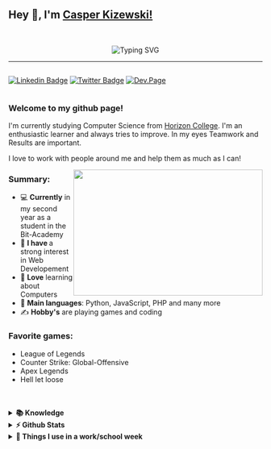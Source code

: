 ## Hey 👋, I'm [Casper Kizewski!](https://github.com/Ssionn/)
<br>
<p align="center">
<img src="https://readme-typing-svg.herokuapp.com?font=Fira+Code&pause=1000&color=A600F7&center=true&vCenter=true&width=435&lines=Wanting+to+learn+more;Web+Development+%7C+Data-Engineering;Aspiring+Developer" alt="Typing SVG" /></p>

<hr/>
<div style="display:flex; flex-direction:row;">

[![Linkedin Badge](https://img.shields.io/badge/-LinkedIn-0e76a8?style=flat-square&logo=Linkedin&logoColor=white)](https://linkedin.com/in/casper-kiżewski-318587217)
[![Twitter Badge](https://img.shields.io/badge/-Twitter-00acee?style=flat-square&logo=Twitter&logoColor=white)](https://twitter.com/Ssionn_)
[![Dev.Page](https://img.shields.io/badge/Dev.Page-6a52ef?style=flat-square&logo=dev.page&logoColor=white)](https://dev.page/Ssionn)

</div>

### Welcome to my github page! 

I'm currently studying Computer Science from [Horizon College](https://www.horizoncollege.nl/). I'm an enthusiastic learner and always tries to improve. In my eyes Teamwork and Results are important.

I love to work with people around me and help them as much as I can!

<img src="https://media2.giphy.com/media/qgQUggAC3Pfv687qPC/giphy.gif?cid=ecf05e47m19qatqot4dxuin7384ljv6tt7ksqd6t85tey7ja&rid=giphy.gif&ct=g" width="375" height="250" align="right" />


### Summary:
- 💻 <b>Currently</b> in my second year as a student in the Bit-Academy
- 📝 <b>I have </b> a strong interest in Web Developement
- 🌱 <b>Love</b> learning about Computers
- 🌟 <b>Main languages</b>: Python, JavaScript, PHP and many more
- ✍️ <b> Hobby's</b> are playing games and coding

###  <b>Favorite games</b>:
- League of Legends
- Counter Strike: Global-Offensive
- Apex Legends
- Hell let loose
<br>
<br>

<details>
<summary><b>📚 Knowledge</b></summary>
<br>

### 🧰Currently working with

<div style="display:flex; flex-direction:row;">
<a href="https://www.php.net" target="_blank" rel="noreferrer"> <img src="https://raw.githubusercontent.com/devicons/devicon/master/icons/php/php-original.svg" alt="php" width="40" height="40" /> </a>
<a href="https://www.python.org" target="_blank" rel="noreferrer"> <img src="https://raw.githubusercontent.com/devicons/devicon/master/icons/python/python-original.svg" alt="python" width="40" height="40" /> </a>
<a href="https://nodejs.org" target="_blank" rel="noreferrer"> <img src="https://raw.githubusercontent.com/devicons/devicon/master/icons/nodejs/nodejs-original-wordmark.svg" alt="nodejs" width="40" height="40" /> </a>
 <a href="https://developer.mozilla.org/en-US/docs/Web/JavaScript" target="_blank" rel="noreferrer"> <img src="https://raw.githubusercontent.com/devicons/devicon/master/icons/javascript/javascript-original.svg" alt="javascript" width="40" height="40" /> </a>
 <a href="https://www.w3.org/html/" target="_blank" rel="noreferrer"> <img src="https://raw.githubusercontent.com/devicons/devicon/master/icons/html5/html5-original-wordmark.svg" alt="html5" width="40" height="40" /> </a>
    <a href="https://www.w3schools.com/css/" target="_blank" rel="noreferrer"> <img src="https://raw.githubusercontent.com/devicons/devicon/master/icons/css3/css3-original-wordmark.svg" alt="css3" width="40" height="40" /> </a>
</div>
<br>

### 🕰Wanting to learn

<div style="display:flex; flex-direction:row;">
<a href="https://www.ruby-lang.org/en/" target="_blank" rel="noreferrer"><img src="https://raw.githubusercontent.com/github/explore/80688e429a7d4ef2fca1e82350fe8e3517d3494d/topics/ruby/ruby.png" width="40" height="40" class="d-block rounded-2 mr-3 flex-shrink-0" alt="ruby logo"></a>
<a href="https://www.w3schools.com/cs/" target="_blank" rel="noreferrer"> <img src="https://raw.githubusercontent.com/devicons/devicon/master/icons/csharp/csharp-original.svg" alt="csharp" width="40" height="40" /> </a>
<a href="https://angular.io" target="_blank" rel="noreferrer"><img src="https://raw.githubusercontent.com/github/explore/80688e429a7d4ef2fca1e82350fe8e3517d3494d/topics/angular/angular.png" width="40" height="40" class="d-block rounded-2 mr-3 flex-shrink-0" alt="angular logo"></a>
<a href="https://laravel.com/" target="_blank" rel="noreferrer"> <img src="https://raw.githubusercontent.com/devicons/devicon/master/icons/laravel/laravel-plain-wordmark.svg" alt="laravel" width="40" height="40" /> </a>
    <a href="https://nextjs.org/" target="_blank" rel="noreferrer"> <img src="https://cdn.worldvectorlogo.com/logos/nextjs-2.svg" alt="nextjs" width="40" height="40" /> </a>

</div>

### 🛠Frameworks + Software and tools

<div style="display:flex; flex-direction:row;">
<img class="avatar" alt="tailwindlabs" src="https://avatars.githubusercontent.com/u/67109815?s=88&amp;v=4" width="44" height="44">
<img src="https://raw.githubusercontent.com/github/explore/80688e429a7d4ef2fca1e82350fe8e3517d3494d/topics/react/react.png" width="40" height="40" class="d-block rounded-2 mr-3 flex-shrink-0" alt="react logo">
<a href="https://getbootstrap.com" target="_blank" rel="noreferrer"> <img src="https://raw.githubusercontent.com/devicons/devicon/master/icons/bootstrap/bootstrap-plain-wordmark.svg" alt="bootstrap" width="40" height="40" /> </a>
<a href="https://bulma.io/" target="_blank" rel="noreferrer"> <img src="https://raw.githubusercontent.com/gilbarbara/logos/804dc257b59e144eaca5bc6ffd16949752c6f789/logos/bulma.svg" alt="bulma" width="40" height="40" /> </a>
<a href="https://git-scm.com/" target="_blank" rel="noreferrer"> <img src="https://www.vectorlogo.zone/logos/git-scm/git-scm-icon.svg" alt="git" width="40" height="40" /> </a>
<a href="https://code.visualstudio.com" target="_blank" rel="noreferrer"> <img src="https://raw.githubusercontent.com/vscode-icons/vscode-icons/70702eb811036276c75b7ddf33060ee109026fe9/icons/file_type_vscode.svg" height="32" width="32"></a>
</div>

</details>


<details>	
  <summary><b>⚡ Github Stats</b></summary>
  
  ![Visitors](https://api.visitorbadge.io/api/visitors?path=https%3A%2F%2Fgithub.com%2FSsionn&labelColor=%23f47373&countColor=%23263759)
  <br />
  <img height="180em" src="https://github-readme-stats.vercel.app/api?username=Ssionn&show_icons=true&hide_border=true&&count_private=true&include_all_commits=true" />
</details>

<details>
<summary><b>🔧 Things I use in a work/school week</b></summary>
<br>
<ul>
  	    <li><b>OS:</b> MacOS Monterey 12.6</li>
	    <li><b>Laptop: </b> M1 Macbook Pro 13" 8gb</li>
  	    <li><b>Browser: </b> Firefox Web Browser</li>
	    <li><b>Terminal: </b> ZSH: Oh My Zsh (PowerLevel10k)</li>
	    <li><b>Code Editor:</b> VSCode</li>
	    <li><b>To Stay Updated:</b>dev.page, Linkedin and Twitter.</li>
	</ul>	
</details>

